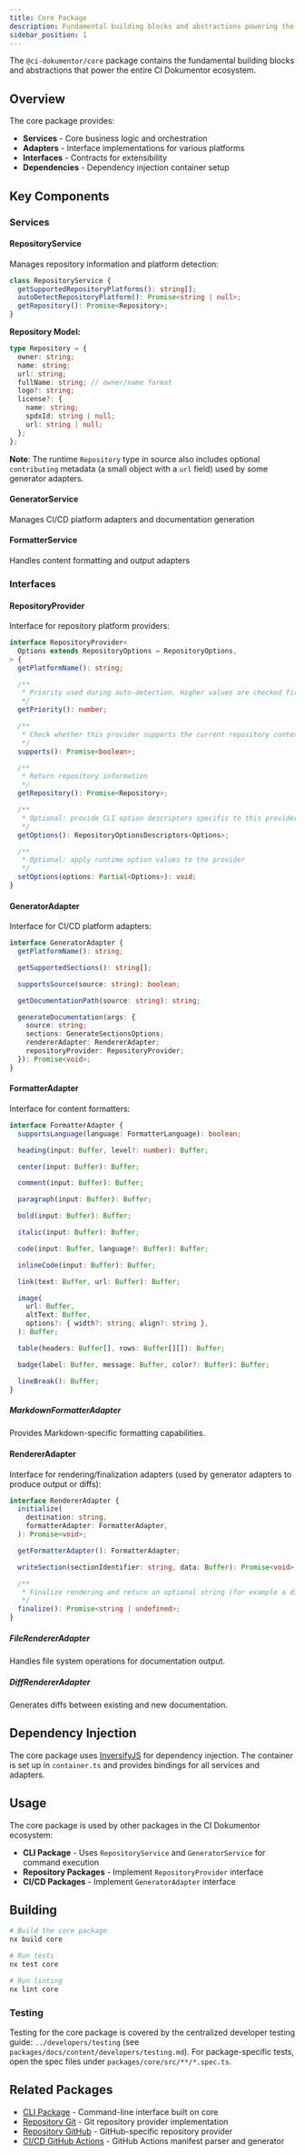 ```yaml
---
title: Core Package
description: Fundamental building blocks and abstractions powering the CI Dokumentor ecosystem.
sidebar_position: 1
---
```


The `@ci-dokumentor/core` package contains the fundamental building blocks and abstractions that power the entire CI Dokumentor ecosystem.

## Overview

The core package provides:

- **Services** - Core business logic and orchestration
- **Adapters** - Interface implementations for various platforms
- **Interfaces** - Contracts for extensibility
- **Dependencies** - Dependency injection container setup

## Key Components

### Services

#### RepositoryService

Manages repository information and platform detection:

```typescript
class RepositoryService {
  getSupportedRepositoryPlatforms(): string[];
  autoDetectRepositoryPlatform(): Promise<string | null>;
  getRepository(): Promise<Repository>;
}
```

**Repository Model:**

```typescript
type Repository = {
  owner: string;
  name: string;
  url: string;
  fullName: string; // owner/name format
  logo?: string;
  license?: {
    name: string;
    spdxId: string | null;
    url: string | null;
  };
};
```

**Note**: The runtime `Repository` type in source also includes optional `contributing` metadata (a small object with a `url` field) used by some generator adapters.

#### GeneratorService

Manages CI/CD platform adapters and documentation generation

#### FormatterService

Handles content formatting and output adapters

### Interfaces

#### RepositoryProvider

Interface for repository platform providers:

```typescript
interface RepositoryProvider<
  Options extends RepositoryOptions = RepositoryOptions,
> {
  getPlatformName(): string;

  /**
   * Priority used during auto-detection. Higher values are checked first.
   */
  getPriority(): number;

  /**
   * Check whether this provider supports the current repository context
   */
  supports(): Promise<boolean>;

  /**
   * Return repository information
   */
  getRepository(): Promise<Repository>;

  /**
   * Optional: provide CLI option descriptors specific to this provider
   */
  getOptions(): RepositoryOptionsDescriptors<Options>;

  /**
   * Optional: apply runtime option values to the provider
   */
  setOptions(options: Partial<Options>): void;
}
```

#### GeneratorAdapter

Interface for CI/CD platform adapters:

```typescript
interface GeneratorAdapter {
  getPlatformName(): string;

  getSupportedSections(): string[];

  supportsSource(source: string): boolean;

  getDocumentationPath(source: string): string;

  generateDocumentation(args: {
    source: string;
    sections: GenerateSectionsOptions;
    rendererAdapter: RendererAdapter;
    repositoryProvider: RepositoryProvider;
  }): Promise<void>;
}
```

#### FormatterAdapter

Interface for content formatters:

```typescript
interface FormatterAdapter {
  supportsLanguage(language: FormatterLanguage): boolean;

  heading(input: Buffer, level?: number): Buffer;

  center(input: Buffer): Buffer;

  comment(input: Buffer): Buffer;

  paragraph(input: Buffer): Buffer;

  bold(input: Buffer): Buffer;

  italic(input: Buffer): Buffer;

  code(input: Buffer, language?: Buffer): Buffer;

  inlineCode(input: Buffer): Buffer;

  link(text: Buffer, url: Buffer): Buffer;

  image(
    url: Buffer,
    altText: Buffer,
    options?: { width?: string; align?: string },
  ): Buffer;

  table(headers: Buffer[], rows: Buffer[][]): Buffer;

  badge(label: Buffer, message: Buffer, color?: Buffer): Buffer;

  lineBreak(): Buffer;
}
```

##### MarkdownFormatterAdapter

Provides Markdown-specific formatting capabilities.

#### RendererAdapter

Interface for rendering/finalization adapters (used by generator adapters to produce output or diffs):

```typescript
interface RendererAdapter {
  initialize(
    destination: string,
    formatterAdapter: FormatterAdapter,
  ): Promise<void>;

  getFormatterAdapter(): FormatterAdapter;

  writeSection(sectionIdentifier: string, data: Buffer): Promise<void>;

  /**
   * Finalize rendering and return an optional string (for example a diff)
   */
  finalize(): Promise<string | undefined>;
}
```

##### FileRendererAdapter

Handles file system operations for documentation output.

##### DiffRendererAdapter

Generates diffs between existing and new documentation.

## Dependency Injection

The core package uses [InversifyJS](https://inversify.io/) for dependency injection. The container is set up in `container.ts` and provides bindings for all services and adapters.

## Usage

The core package is used by other packages in the CI Dokumentor ecosystem:

- **CLI Package** - Uses `RepositoryService` and `GeneratorService` for command execution
- **Repository Packages** - Implement `RepositoryProvider` interface
- **CI/CD Packages** - Implement `GeneratorAdapter` interface

## Building

```bash
# Build the core package
nx build core

# Run tests
nx test core

# Run linting
nx lint core
```

### Testing

Testing for the core package is covered by the centralized developer testing guide: `../developers/testing` (see `packages/docs/content/developers/testing.md`). For package-specific tests, open the spec files under `packages/core/src/**/*.spec.ts`.

## Related Packages

- [CLI Package](/packages/cli/) - Command-line interface built on core
- [Repository Git](/packages/repository/git/) - Git repository provider implementation
- [Repository GitHub](/packages/repository/github/) - GitHub-specific repository provider
- [CI/CD GitHub Actions](/packages/cicd/github-actions/) - GitHub Actions manifest parser and generator
